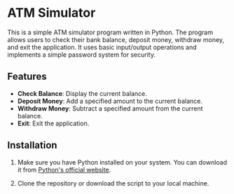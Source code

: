 # ATM Simulator

This is a simple ATM simulator program written in Python. The program allows users to check their bank balance, deposit money, withdraw money, and exit the application. It uses basic input/output operations and implements a simple password system for security.

## Features

- **Check Balance**: Display the current balance.
- **Deposit Money**: Add a specified amount to the current balance.
- **Withdraw Money**: Subtract a specified amount from the current balance.
- **Exit**: Exit the application.

## Installation

1. Make sure you have Python installed on your system. You can download it from [Python's official website](https://www.python.org/).

2. Clone the repository or download the script to your local machine.

